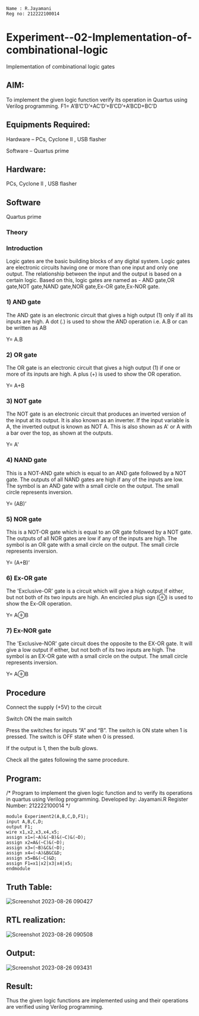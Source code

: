 ```
Name : R.Jayamani
Reg no: 212222100014
```
# Experiment--02-Implementation-of-combinational-logic
Implementation of combinational logic gates
 
## AIM:
To implement the given logic function verify its operation in Quartus using Verilog programming.
 F1= A’B’C’D’+AC’D’+B’CD’+A’BCD+BC’D

 
 
 
## Equipments Required:

Hardware – PCs, Cyclone II , USB flasher

Software – Quartus prime

## Hardware:

PCs, Cyclone II , USB flasher

## Software

Quartus prime


### Theory

### Introduction

Logic gates are the basic building blocks of any digital system. Logic gates are electronic circuits having one or more than one input and only one output. The relationship 
between the input and the output is based on a certain logic. Based on this, logic gates are named as - AND gate,OR gate,NOT gate,NAND gate,NOR gate,Ex-OR gate,Ex-NOR gate.

### 1) AND gate

The AND gate is an electronic circuit that gives a high output (1) only if all its inputs are high. A dot (.) is used to show the AND operation i.e. A.B or can be written as AB

Y= A.B

### 2) OR gate

The OR gate is an electronic circuit that gives a high output (1) if one or more of its inputs are high. A plus (+) is used to show the OR operation.

Y= A+B

### 3) NOT gate

The NOT gate is an electronic circuit that produces an inverted version of the input at its output. It is also known as an inverter. If the input variable is A, the inverted output is known as NOT A. This is also shown as A' or A with a bar over the top, as shown at the outputs.

Y= A'

### 4) NAND gate

This is a NOT-AND gate which is equal to an AND gate followed by a NOT gate. The outputs of all NAND gates are high if any of the inputs are low. The symbol is an AND gate with a small circle on the output. The small circle represents inversion.

Y= (AB)’

### 5) NOR gate

This is a NOT-OR gate which is equal to an OR gate followed by a NOT gate. The outputs of all NOR gates are low if any of the inputs are high. The symbol is an OR gate with a small circle on the output. The small circle represents inversion.

Y= (A+B)’

### 6) Ex-OR gate

The 'Exclusive-OR' gate is a circuit which will give a high output if either, but not both of its two inputs are high. An encircled plus sign (⊕) is used to show the Ex-OR operation.

Y= A⊕B

### 7) Ex-NOR gate

The 'Exclusive-NOR' gate circuit does the opposite to the EX-OR gate. It will give a low output if either, but not both of its two inputs are high. The symbol is an EX-OR gate with a small circle on the output. The small circle represents inversion.

Y= A⊕B

## Procedure

Connect the supply (+5V) to the circuit

Switch ON the main switch

Press the switches for inputs “A” and “B”. The switch is ON state when 1 is pressed. The switch is OFF state when 0 is pressed.

If the output is 1, then the bulb glows.

Check all the gates following the same procedure.

## Program:
/*
Program to implement the given logic function and to verify its operations in quartus using Verilog programming.
Developed by: Jayamani.R
Register Number: 212222100014
*/
```
module Experiment2(A,B,C,D,F1);
input A,B,C,D;
output F1;
wire x1,x2,x3,x4,x5;
assign x1=(~A)&(~B)&(~C)&(~D);
assign x2=A&(~C)&(~D);
assign x3=(~B)&C&(~D);
assign x4=(~A)&B&C&D;
assign x5=B&(~C)&D;
assign F1=x1|x2|x3|x4|x5;
endmodule

```

## Truth Table:
![Screenshot 2023-08-26 090427](https://github.com/Jayamani25/Experiment--02-Implementation-of-combinational-logic-/assets/85949888/a5457716-8e63-468f-98ce-603969310dbc)


## RTL realization:
![Screenshot 2023-08-26 090508](https://github.com/Jayamani25/Experiment--02-Implementation-of-combinational-logic-/assets/85949888/fa607b5b-60b3-465b-adcf-266a55c52796)

## Output:
![Screenshot 2023-08-26 093431](https://github.com/Jayamani25/Experiment--02-Implementation-of-combinational-logic-/assets/85949888/b2b34d86-bc07-462f-bbe4-0db178bbcea0)

## Result:
Thus the given logic functions are implemented using  and their operations are verified using Verilog programming.
